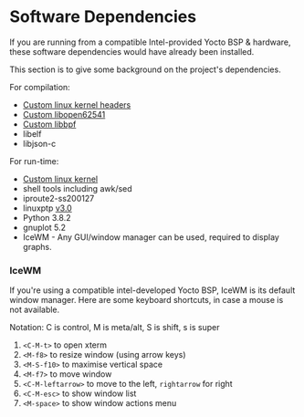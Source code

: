 # Software Dependencies

If you are running from a compatible Intel-provided Yocto BSP & hardware, these
software dependencies would have already been installed.

This section is to give some background on the project's dependencies.

For compilation:
* [Custom linux kernel headers](https://github.com/intel/linux-intel-lts/tree/5.4/preempt-rt)
* [Custom libopen62541](https://github.com/intel/iotg-yocto-ese-main/tree/master/recipes-connectivity/open62541)
* [Custom libbpf](https://github.com/intel/iotg-yocto-ese-main/tree/master/recipes-connectivity/libbpf)
* libelf
* libjson-c

For run-time:
* [Custom linux kernel](https://github.com/intel/linux-intel-lts/tree/5.4/preempt-rt)
* shell tools including awk/sed
* iproute2-ss200127
* linuxptp [v3.0](https://github.com/richardcochran/linuxptp/releases/tag/v3.0)
* Python 3.8.2
* gnuplot 5.2
* IceWM - Any GUI/window manager can be used, required to display graphs.

### IceWM

If you're using a compatible intel-developed Yocto BSP, IceWM is its default
window manager. Here are some keyboard shortcuts, in case a mouse is not available.

Notation: C is control, M is meta/alt, S is shift, s is super

1. `<C-M-t>` to open xterm
2. `<M-f8>` to resize window (using arrow keys)
3. `<M-S-f10>` to maximise vertical space
4. `<M-f7>` to move window
5. `<C-M-leftarrow>` to move to the left, `rightarrow` for right
6. `<C-M-esc>` to show window list
7. `<M-space>` to show window actions menu
